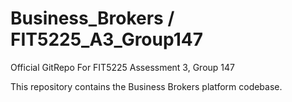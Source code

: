 # Business_Brokers / FIT5225_A3_Group147

Official GitRepo For FIT5225 Assessment 3, Group 147

This repository contains the Business Brokers platform codebase.
